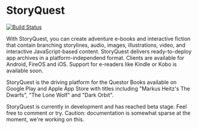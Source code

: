 # StoryQuest

[![Build Status](https://semaphoreci.com/api/v1/storyquest/storyquest/branches/master/badge.svg)](https://semaphoreci.com/storyquest/storyquest)

With StoryQuest, you can create adventure e-books and interactive fiction that contain branching 
storylines, audio, images, illustrations, video, and interactive JavaScript-based content. 
StoryQuest delivers ready-to-deploy app archives in a platform-independend format. Clients 
are available for Android, FireOS and iOS. Support for e-readers like Kindle or Kobo is 
available soon.

StoryQuest is the driving platform for the Questor Books available on Google Play and Apple App 
Store with titles including "Markus Heitz's The Dwarfs", "The Lone Wolf" and "Dark Orbit".

StoryQuest is currently in development and has reached beta stage. Feel free to comment or try.
Caution: documentation is somewhat sparse at the moment, we're working on this. 

